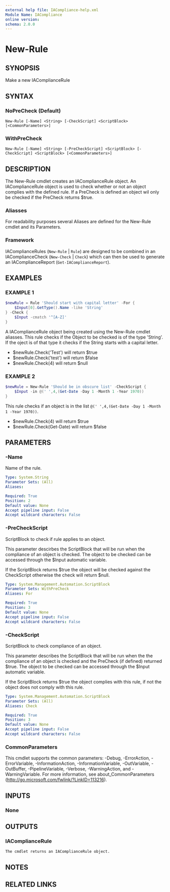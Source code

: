 ```yaml
---
external help file: IACompliance-help.xml
Module Name: IACompliance
online version:
schema: 2.0.0
---
```


# New-Rule

## SYNOPSIS
Make a new IAComplianceRule

## SYNTAX

### NoPreCheck (Default)
```
New-Rule [-Name] <String> [-CheckScript] <ScriptBlock> [<CommonParameters>]
```

### WithPreCheck
```
New-Rule [-Name] <String> [-PreCheckScript] <ScriptBlock> [-CheckScript] <ScriptBlock> [<CommonParameters>]
```

## DESCRIPTION
The New-Rule cmdlet creates an IAComplianceRule object.
An IAComplianceRule object is used to check whether or not an object complies with the defined rule.
If a PreCheck is defined an object wil only be checked if the PreCheck returns $true.


### Aliasses

For readability purposes several Aliases are defined for the New-Rule cmdlet and its Parameters.


### Framework

IAComplianceRules (`New-Rule` | `Rule`) are designed to be combined in an IAComplianceCheck (`New-Check` | `Check`) which can then be used to generate an IAComplianceReport (`Get-IAComplianceReport`).

## EXAMPLES

### EXAMPLE 1
```powershell
$newRule = Rule 'Should start with capital letter' -For {
	$Input[0].GetType().Name -like 'String'
} -Check {
	$Input -cmatch '^[A-Z]'
}
```
A IAComplianceRule object being created using the New-Rule cmdlet aliasses.
This rule checks if the Object to be checked is of the type 'String'.
If the oject is of that type it checks if the String starts with a capital letter.
* $newRule.Check('Test') will return $true
* $newRule.Check('test') will return $false
* $newRule.Check(4) will return $null

### EXAMPLE 2
```powershell
$newRule = New-Rule 'Should be in obscure list' -CheckScript {
	$Input -in @(' ',4,(Get-Date -Day 1 -Month 1 -Year 1970))
}
```
This rule checks if an object is in the list `@(' ',4,(Get-Date -Day 1 -Month 1 -Year 1970))`.
* $newRule.Check(4) will return $true
* $newRule.Check(Get-Date) will return $false

## PARAMETERS

### -Name
Name of the rule.

```yaml
Type: System.String
Parameter Sets: (All)
Aliases:

Required: True
Position: 2
Default value: None
Accept pipeline input: False
Accept wildcard characters: False
```

### -PreCheckScript
ScriptBlock to check if rule applies to an object.

This parameter descirbes the ScriptBlock that will be run when the compliance of an object is checked. The object to be checked can be accessed through the $Input automatic variable.

If the ScriptBlock returns $true the object will be checked against the CheckScript otherwise the check will return $null.

```yaml
Type: System.Management.Automation.ScriptBlock
Parameter Sets: WithPreCheck
Aliases: For

Required: True
Position: 3
Default value: None
Accept pipeline input: False
Accept wildcard characters: False
```

### -CheckScript
ScriptBlock to check compliance of an object.

This parameter describes the ScriptBlock that will be run when the the compliance of an object is checked and the PreCheck (if defined) returned $true. The object to be checked can be accessed through the $Input automatic variable.

If the ScriptBlock returns $true the object complies with this rule, if not the object does not comply with this rule.

```yaml
Type: System.Management.Automation.ScriptBlock
Parameter Sets: (All)
Aliases: Check

Required: True
Position: 3
Default value: None
Accept pipeline input: False
Accept wildcard characters: False
```

### CommonParameters
This cmdlet supports the common parameters: -Debug, -ErrorAction, -ErrorVariable, -InformationAction, -InformationVariable, -OutVariable, -OutBuffer, -PipelineVariable, -Verbose, -WarningAction, and -WarningVariable. For more information, see about_CommonParameters (http://go.microsoft.com/fwlink/?LinkID=113216).

## INPUTS

### None

## OUTPUTS

### IAComplianceRule
	The cmdlet returns an IAComplianceRule object.

## NOTES

## RELATED LINKS
